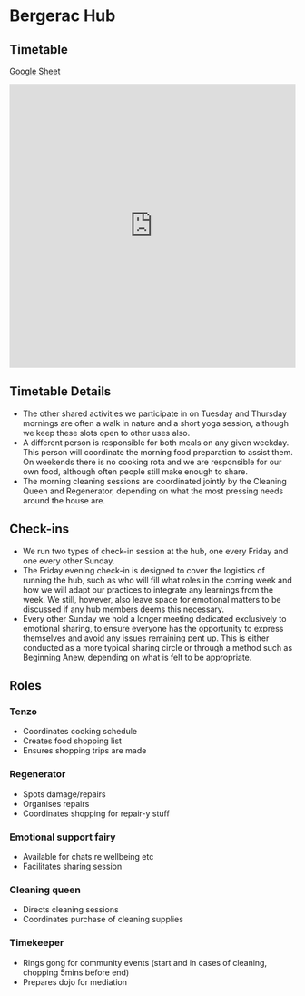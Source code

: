 # Bergerac Hub

## Timetable

[Google Sheet](https://docs.google.com/spreadsheets/d/1xxRCdSBs26EIboLCEodnWzOcXSb5SazdSyshNIIWkPs/edit#gid=0)

<iframe width="100%" height="500" frameBorder="0" src="https://docs.google.com/spreadsheets/d/e/2PACX-1vSrfBzvxwcwGKIG9c5TIJ_VeoFiqH82BdVZYqvUdSva_SnhJJ54WOSH2KZEm_qQLvT4L3IfFJVBzsfb/pubhtml?gid=0&amp;single=true&amp;widget=true&amp;headers=false"></iframe>

## Timetable Details

* The other shared activities we participate in on Tuesday and Thursday mornings are often a walk in nature and a short yoga session, although we keep these slots open to other uses also.
* A different person is responsible for both meals on any given weekday. This person will coordinate the morning food preparation to assist them. On weekends there is no cooking rota and we are responsible for our own food, although often people still make enough to share.
* The morning cleaning sessions are coordinated jointly by the Cleaning Queen and Regenerator, depending on what the most pressing needs around the house are. 

## Check-ins 

* We run two types of check-in session at the hub, one every Friday and one every other Sunday. 
* The Friday evening check-in is designed to cover the logistics of running the hub, such as who will fill what roles in the coming week and how we will adapt our practices to integrate any learnings from the week. We still, however, also leave space for emotional matters to be discussed if any hub members deems this necessary.
* Every other Sunday we hold a longer meeting dedicated exclusively to emotional sharing, to ensure everyone has the opportunity to express themselves and avoid any issues remaining pent up. This is either conducted as a more typical sharing circle or through a method such as Beginning Anew, depending on what is felt to be appropriate. 

## Roles

### Tenzo

* Coordinates cooking schedule
* Creates food shopping list
* Ensures shopping trips are made

### Regenerator

* Spots damage/repairs
* Organises repairs
* Coordinates shopping for repair-y stuff

### Emotional support fairy

* Available for chats re wellbeing etc
* Facilitates sharing session

### Cleaning queen

* Directs cleaning sessions
* Coordinates purchase of cleaning supplies

### Timekeeper

* Rings gong for community events (start and in cases of cleaning, chopping 5mins before end)
* Prepares dojo for mediation
